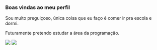 ### Boas vindas ao meu perfil
Sou muito preguiçoso, única coisa que eu faço é comer ir pra escola e dormi.

Futuramente pretendo estudar a área da programação.

![](https://media.tenor.com/yZ2HatpspMwAAAAM/bart-funny.gif)
![](https://media.tenor.com/BzXAQSpLZgwAAAAM/homer-simpson-fat.gif)
